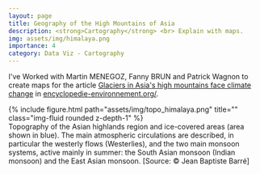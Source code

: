 ```yaml
---
layout: page
title: Geography of the High Mountains of Asia
description: <strong>Cartography</strong> <br> Explain with maps.
img: assets/img/himalaya.png
importance: 4
category: Data Viz - Cartography
---
```


I've Worked with Martin MENEGOZ, Fanny BRUN and Patrick Wagnon to create maps for the article [Glaciers in Asia's high mountains face climate change](https://www.encyclopedie-environnement.org/climat/glaciers-hautes-montagnes-asie-face-au-changement-climatique/) in [encyclopedie-environnement.org/](https://www.encyclopedie-environnement.org/).

<div class="row">
    <div class="col-sm mt-3 mt-md-0 text-center">
           {% include figure.html path="assets/img/topo_himalaya.png" title="" class="img-fluid rounded z-depth-1" %}
    </div>
</div>
<div class="caption">
    Topography of the Asian highlands region and ice-covered areas (area shown in blue). The main atmospheric circulations are described, in particular the westerly flows (Westerlies), and the two main monsoon systems, active mainly in summer: the South Asian monsoon (Indian monsoon) and the East Asian monsoon. [Source: © Jean Baptiste Barré]
</div>

